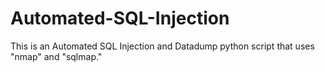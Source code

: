 # Automated-SQL-Injection
This is an Automated SQL Injection and Datadump python script that uses "nmap" and "sqlmap." 
